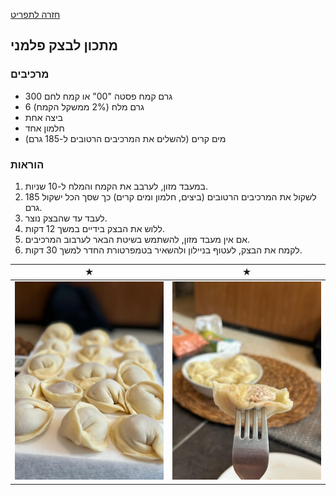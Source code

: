 [חזרה לתפריט](../index.MD)

## מתכון לבצק פלמני

### מרכיבים

- 300 גרם קמח פסטה "00" או קמח לחם
- 6 גרם מלח (2% ממשקל הקמח)
- ביצה אחת
- חלמון אחד
- מים קרים (להשלים את המרכיבים הרטובים ל-185 גרם)

### הוראות

1. במעבד מזון, לערבב את הקמח והמלח ל-10 שניות.
2. לשקול את המרכיבים הרטובים (ביצים, חלמון ומים קרים) כך שסך הכל ישקול 185 גרם.
3. לעבד עד שהבצק נוצר.
4. ללוש את הבצק בידיים במשך 12 דקות.
5. אם אין מעבד מזון, להשתמש בשיטת הבאר לערבוב המרכיבים.
6. לקמח את הבצק, לעטוף בניילון ולהשאיר בטמפרטורת החדר למשך 30 דקות.

 ★ | ★ 
:--:|:--:
![Pilmeni](../images/pilmeni1.jpg) | ![Pilmeni](../images/pilmeni2.jpg)
